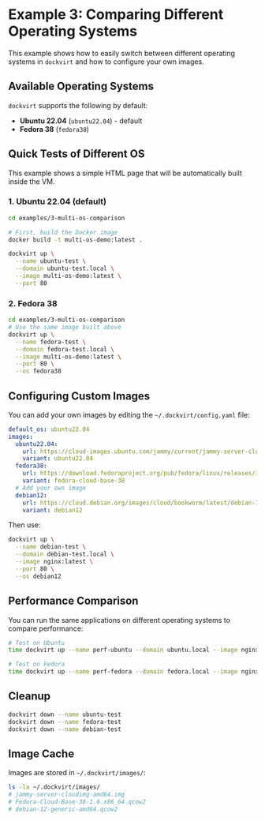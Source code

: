 # Example 3: Comparing Different Operating Systems

This example shows how to easily switch between different operating systems in `dockvirt` and how to configure your own images.

## Available Operating Systems

`dockvirt` supports the following by default:

- **Ubuntu 22.04** (`ubuntu22.04`) - default
- **Fedora 38** (`fedora38`)

## Quick Tests of Different OS

This example shows a simple HTML page that will be automatically built inside the VM.

### 1. Ubuntu 22.04 (default)

```bash
cd examples/3-multi-os-comparison

# First, build the Docker image
docker build -t multi-os-demo:latest .

dockvirt up \
  --name ubuntu-test \
  --domain ubuntu-test.local \
  --image multi-os-demo:latest \
  --port 80
```

### 2. Fedora 38

```bash
cd examples/3-multi-os-comparison
# Use the same image built above
dockvirt up \
  --name fedora-test \
  --domain fedora-test.local \
  --image multi-os-demo:latest \
  --port 80 \
  --os fedora38
```

## Configuring Custom Images

You can add your own images by editing the `~/.dockvirt/config.yaml` file:

```yaml
default_os: ubuntu22.04
images:
  ubuntu22.04:
    url: https://cloud-images.ubuntu.com/jammy/current/jammy-server-cloudimg-amd64.img
    variant: ubuntu22.04
  fedora38:
    url: https://download.fedoraproject.org/pub/fedora/linux/releases/38/Cloud/x86_64/images/Fedora-Cloud-Base-38-1.6.x86_64.qcow2
    variant: fedora-cloud-base-38
  # Add your own image
  debian12:
    url: https://cloud.debian.org/images/cloud/bookworm/latest/debian-12-generic-amd64.qcow2
    variant: debian12
```

Then use:
```bash
dockvirt up \
  --name debian-test \
  --domain debian-test.local \
  --image nginx:latest \
  --port 80 \
  --os debian12
```

## Performance Comparison

You can run the same applications on different operating systems to compare performance:

```bash
# Test on Ubuntu
time dockvirt up --name perf-ubuntu --domain ubuntu.local --image nginx:latest --port 80

# Test on Fedora  
time dockvirt up --name perf-fedora --domain fedora.local --image nginx:latest --port 80 --os fedora38
```

## Cleanup

```bash
dockvirt down --name ubuntu-test
dockvirt down --name fedora-test
dockvirt down --name debian-test
```

## Image Cache

Images are stored in `~/.dockvirt/images/`:
```bash
ls -la ~/.dockvirt/images/
# jammy-server-cloudimg-amd64.img
# Fedora-Cloud-Base-38-1.6.x86_64.qcow2
# debian-12-generic-amd64.qcow2
```
